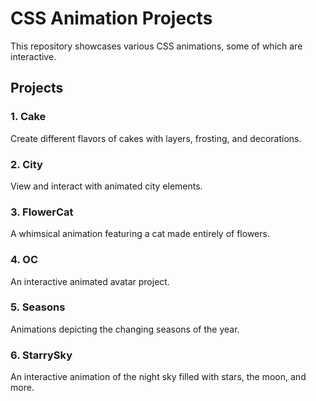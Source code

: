 # CSS Animation Projects

This repository showcases various CSS animations, some of which are interactive.

## Projects

### 1. Cake
Create different flavors of cakes with layers, frosting, and decorations.

### 2. City
View and interact with animated city elements.

### 3. FlowerCat
A whimsical animation featuring a cat made entirely of flowers.

### 4. OC
An interactive animated avatar project.

### 5. Seasons
Animations depicting the changing seasons of the year.

### 6. StarrySky
An interactive animation of the night sky filled with stars, the moon, and more.
